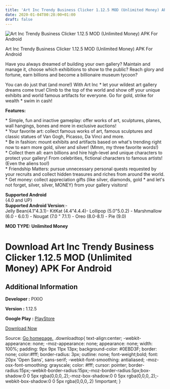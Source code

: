 ```yaml
---
title: 'Art Inc Trendy Business Clicker 1.12.5 MOD (Unlimited Money) APK For Android'
date: 2020-01-04T00:28:00+01:00
draft: false
---
```


![Art Inc Trendy Business Clicker 1.12.5 MOD (Unlimited Money) APK For Android](https://i0.wp.com/apkhome.net/wp-content/uploads/2020/01/Art-Inc-Trendy-Business-Clicker-1.12.5-MOD-Unlimited-Money.png "Art Inc Trendy Business Clicker 1.12.5 MOD (Unlimited Money) APK For Android")

  

Art Inc Trendy Business Clicker 1.12.5 MOD (Unlimited Money) APK For Android

Have you always dreamed of building your own gallery? Maintain and manage it, choose which exhibitions to show to the public? Reach glory and fortune, earn billions and become a billionaire museum tycoon?

You can do just that (and more!) With Art Inc \* let your wildest art gallery dreams come true! Climb to the top of the world and show off your unique exhibits and world famous artifacts for everyone. Go for gold, strike for wealth \* swim in cash!

**Features:**

\* Simple, fun and inactive gameplay: offer works of art, sculptures, planes, wall hangings, bones and more in exclusive auctions!  
\* Your favorite art: collect famous works of art, famous sculptures and classic statues of Van Gogh, Picasso, Da Vinci and more.  
\* Be in fashion: mount exhibits and artifacts based on what's trending right now to earn more gold, silver and silver! (Mmm, my three favorite words!)  
\* Collect them all: earn billions and hire high-level and unique characters to protect your gallery! From celebrities, fictional characters to famous artists! (Even the aliens too!)  
\* Friendship Matters: pursue unnecessary personal quests requested by your recruits and collect hidden treasures and riches from around the world.  
\* Get money: collect appreciation gifts (like silver, diamonds, gold \* and let's not forget, silver, silver, MONEY) from your gallery visitors!

**Supported Android**  
{4.0 and UP}  
**Supported Android Version**:-  
Jelly Bean(4.1"4.3.1)- KitKat (4.4"4.4.4)- Lollipop (5.0"5.0.2) - Marshmallow (6.0 - 6.0.1) - Nougat (7.0 " 7.1.1) - Oreo (8.0-8.1) - Pie (9.0)

**MOD TYPE: Unlimited Money**

Download Art Inc Trendy Business Clicker 1.12.5 MOD (Unlimited Money) APK For Android
=====================================================================================

Additional Information
----------------------

**Developer :** PIXIO

**Version :** 1.12.5

**Google Play :** [PlayStore](https://play.google.com/store/apps/details?id=com.pixio.google.art.inc)

  

[Download Now](https://store4app.co/post/art-inc-trendy-business-clicker-1-12-5-mod-unlimited-money-apk-for-android_1578075496)

  
Source: [Go homepage.](https://store4app.co/post/art-inc-trendy-business-clicker-1-12-5-mod-unlimited-money-apk-for-android_1578075496) .downloadtop{ text-align:center; -webkit-appearance: none; -moz-appearance: none; appearance: none; width: 100%; padding: 9px 9px 11px 13px; background-color: #0EBD3F; border: none; color:#fff; border-radius: 3px; outline: none; font-weight;bold; font: 20px 'Open Sans', sans-serif; -webkit-font-smoothing: antialiased; -moz-osx-font-smoothing: grayscale; color: #fff; cursor: pointer; border-radius:15px;-webkit-border-radius:15px;-moz-border-radius:5px;box-shadow:0 0 5px rgba(0,0,0,.2);-moz-box-shadow:0 0 5px rgba(0,0,0,.2);-webkit-box-shadow:0 0 5px rgba(0,0,0,.2) !important; }